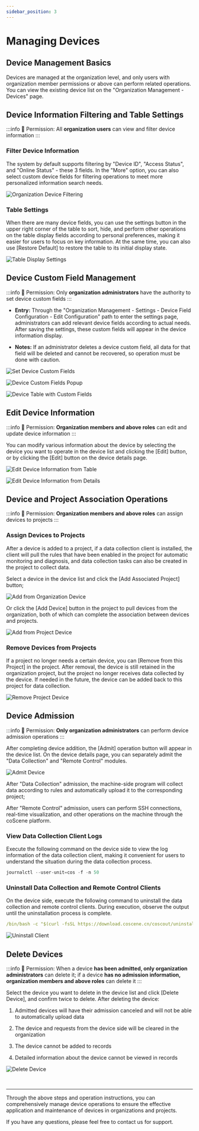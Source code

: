 ```yaml
---
sidebar_position: 3
---
```


# Managing Devices

## Device Management Basics

Devices are managed at the organization level, and only users with organization member permissions or above can perform related operations. You can view the existing device list on the "Organization Management - Devices" page.

## Device Information Filtering and Table Settings

:::info
🤖 Permission: All **organization users** can view and filter device information
:::

### Filter Device Information

The system by default supports filtering by "Device ID", "Access Status", and "Online Status" - these 3 fields. In the "More" option, you can also select custom device fields for filtering operations to meet more personalized information search needs.

![Organization Device Filtering](./img/4-3-device-filter.png)

### Table Settings

When there are many device fields, you can use the settings button in the upper right corner of the table to sort, hide, and perform other operations on the table display fields according to personal preferences, making it easier for users to focus on key information. At the same time, you can also use [Restore Default] to restore the table to its initial display state.

![Table Display Settings](./img/4-3-device-table-setting.png)

## Device Custom Field Management

:::info
🤖 Permission: Only **organization administrators** have the authority to set device custom fields
:::

- **Entry:** Through the "Organization Management - Settings - Device Field Configuration - Edit Configuration" path to enter the settings page, administrators can add relevant device fields according to actual needs. After saving the settings, these custom fields will appear in the device information display.

- **Notes:** If an administrator deletes a device custom field, all data for that field will be deleted and cannot be recovered, so operation must be done with caution.

![Set Device Custom Fields](./img/4-3-setting-device-fields.png)

![Device Custom Fields Popup](./img/4-3-fields-popup.png)

![Device Table with Custom Fields](./img/4-3-device-table-fields.png)

## Edit Device Information

:::info
🤖 Permission: **Organization members and above roles** can edit and update device information
:::

You can modify various information about the device by selecting the device you want to operate in the device list and clicking the [Edit] button, or by clicking the [Edit] button on the device details page.

![Edit Device Information from Table](./img/4-3-device-table-edit.png)

![Edit Device Information from Details](./img/4-3-device-details-edit.png)

## Device and Project Association Operations

:::info
🤖 Permission: **Organization members and above roles** can assign devices to projects
:::

### Assign Devices to Projects

After a device is added to a project, if a data collection client is installed, the client will pull the rules that have been enabled in the project for automatic monitoring and diagnosis, and data collection tasks can also be created in the project to collect data.

Select a device in the device list and click the [Add Associated Project] button;

![Add from Organization Device](./img/4-3-device-add-project-01.png)

Or click the [Add Device] button in the project to pull devices from the organization, both of which can complete the association between devices and projects.

![Add from Project Device](./img/4-3-device-add-project-02.png)

### Remove Devices from Projects

If a project no longer needs a certain device, you can [Remove from this Project] in the project. After removal, the device is still retained in the organization project, but the project no longer receives data collected by the device. If needed in the future, the device can be added back to this project for data collection.

![Remove Project Device](./img/4-3-delete-project-device.png)

## Device Admission

:::info
🤖 Permission: **Only organization administrators** can perform device admission operations
:::

After completing device addition, the [Admit] operation button will appear in the device list. On the device details page, you can separately admit the "Data Collection" and "Remote Control" modules.

![Admit Device](./img/4-3-access-device-2.png)

After "Data Collection" admission, the machine-side program will collect data according to rules and automatically upload it to the corresponding project;

After "Remote Control" admission, users can perform SSH connections, real-time visualization, and other operations on the machine through the coScene platform.

### View Data Collection Client Logs

Execute the following command on the device side to view the log information of the data collection client, making it convenient for users to understand the situation during the data collection process.

```go
journalctl --user-unit=cos -f -n 50
```

### Uninstall Data Collection and Remote Control Clients

On the device side, execute the following command to uninstall the data collection and remote control clients. During execution, observe the output until the uninstallation process is complete.

```yaml
/bin/bash -c "$(curl -fsSL https://download.coscene.cn/coscout/uninstall.sh)"
```

![Uninstall Client](./img/4-3-unload-1.png)

## Delete Devices

:::info
🤖 Permission: When a device **has been admitted, only organization administrators** can delete it; if a device **has no admission information, organization members and above roles** can delete it
:::

Select the device you want to delete in the device list and click [Delete Device], and confirm twice to delete. After deleting the device:

1. Admitted devices will have their admission canceled and will not be able to automatically upload data

2. The device and requests from the device side will be cleared in the organization

3. The device cannot be added to records

4. Detailed information about the device cannot be viewed in records

![Delete Device](./img/4-3-device-delete.png)

<br />

---

Through the above steps and operation instructions, you can comprehensively manage device operations to ensure the effective application and maintenance of devices in organizations and projects.

If you have any questions, please feel free to contact us for support.
